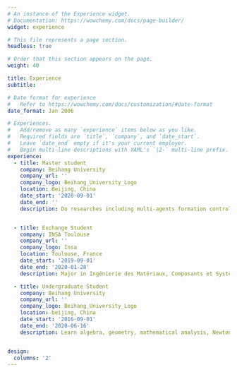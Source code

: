 ```yaml
---
# An instance of the Experience widget.
# Documentation: https://wowchemy.com/docs/page-builder/
widget: experience

# This file represents a page section.
headless: true

# Order that this section appears on the page.
weight: 40

title: Experience
subtitle:

# Date format for experience
#   Refer to https://wowchemy.com/docs/customization/#date-format
date_format: Jan 2006

# Experiences.
#   Add/remove as many `experience` items below as you like.
#   Required fields are `title`, `company`, and `date_start`.
#   Leave `date_end` empty if it's your current employer.
#   Begin multi-line descriptions with YAML's `|2-` multi-line prefix.
experience:
  - title: Master student
    company: Beihang University
    company_url: ''
    company_logo: Beihang_University_Logo
    location: Beijing, China
    date_start: '2020-09-01'
    date_end: ''
    description: Do researches including multi-agents formation control, artificial intelligent in robotics, simulation development, etc.


  - title: Exchange Student
    company: INSA Toulouse
    company_url: ''
    company_logo: Insa
    location: Toulouse, France
    date_start: '2019-09-01'
    date_end: '2020-01-28'
    description: Major in Ingénierie des Matériaux, Composants et Systèmes (IMACS). This pre-specialization develops skills in analog and digital electronics and the electronic command of systems. It treats microscopic and nanoscopic physics and physics of materials.It provides an introduction to the physics of electronic components and develops skills in material informatics including real-time control and setting up automatic measures.

  - title: Undergraduate Student
    company: Beihang University
    company_url: ''
    company_logo: Beihang_University_Logo
    location: beijing, China
    date_start: '2016-09-01'
    date_end: '2020-06-16'
    description: Learn algebra, geometry, mathematical analysis, Newtonian mechanics, thermodynamics, automatic control, etc. 


design:
  columns: '2'
---
```

